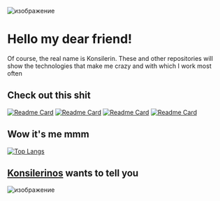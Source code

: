 ![изображение](https://user-images.githubusercontent.com/78896451/134553886-176187e8-5dbe-44cd-8f58-85d2a52b6a48.png)

# Hello my dear friend!

Of course, the real name is Konsilerin. These and other repositories will show the technologies that make me crazy and with which I work most often

## Check out this shit

[![Readme Card](https://github-readme-stats.vercel.app/api/pin/?username=konsilerinos&repo=Sorting-algorithms&text_color=112a3a&title_color=0c5ea8&icon_color=112a3a&show_owner=true)](https://github.com/konsilerinos/Sorting-algorithms)
[![Readme Card](https://github-readme-stats.vercel.app/api/pin/?username=konsilerinos&repo=Dynamic-data-structures&text_color=112a3a&title_color=0c5ea8&icon_color=112a3a&show_owner=true)](https://github.com/konsilerinos/Dynamic-data-structures)
[![Readme Card](https://github-readme-stats.vercel.app/api/pin/?username=konsilerinos&repo=GAS-matrices-operations&text_color=112a3a&title_color=0c5ea8&icon_color=112a3a&show_owner=true)](https://github.com/konsilerinos/GAS-matrices-operations)
[![Readme Card](https://github-readme-stats.vercel.app/api/pin/?username=konsilerinos&repo=OpenMP-technology&text_color=112a3a&title_color=0c5ea8&icon_color=112a3a&show_owner=true)](https://github.com/konsilerinos/OpenMP-technology)

## Wow it's me mmm

[![Top Langs](https://github-readme-stats.vercel.app/api/top-langs/?username=konsilerinos&layout=compact&text_color=112a3a&title_color=0c5ea8&icon_color=112a3a&show_owner=true)](https://github.com/anuraghazra/github-readme-stats)

## [Konsilerinos](https://vk.com/konsilerin) wants to tell you

![изображение](https://user-images.githubusercontent.com/78896451/134555729-dfdecb4b-4217-4e09-81c4-8d8245fad92b.png)
